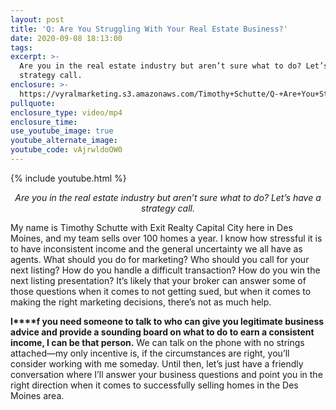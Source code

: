 ```yaml
---
layout: post
title: 'Q: Are You Struggling With Your Real Estate Business?'
date: 2020-09-08 18:13:00
tags:
excerpt: >-
  Are you in the real estate industry but aren’t sure what to do? Let’s have a
  strategy call.
enclosure: >-
  https://vyralmarketing.s3.amazonaws.com/Timothy+Schutte/Q-+Are+You+Struggling+With+Your+Real+Estate+Business_.mp4
pullquote:
enclosure_type: video/mp4
enclosure_time:
use_youtube_image: true
youtube_alternate_image:
youtube_code: vAjrwldoOW0
---
```


{% include youtube.html %}

<p style="text-align: center;"><em>Are you in the real estate industry but aren’t sure what to do? Let’s have a strategy call.</em></p>

My name is Timothy Schutte with Exit Realty Capital City here in Des Moines, and my team sells over 100 homes a year. I know how stressful it is to have inconsistent income and the general uncertainty we all have as agents. What should you do for marketing? Who should you call for your next listing? How do you handle a difficult transaction? How do you win the next listing presentation? It’s likely that your broker can answer some of those questions when it comes to not getting sued, but when it comes to making the right marketing decisions, there’s not as much help.

**I****f you need someone to talk to who can give you legitimate business advice and provide a sounding board on what to do to earn a consistent income, I can be that person.** We can talk on the phone with no strings attached—my only incentive is, if the circumstances are right, you’ll consider working with me someday. Until then, let’s just have a friendly conversation where I’ll answer your business questions and point you in the right direction when it comes to successfully selling homes in the Des Moines area.